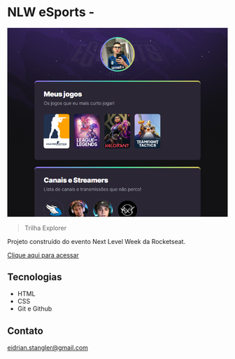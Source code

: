 # NLW eSports - 

![preview](./.github/preview.png)

>Trilha Explorer

Projeto construído do evento Next Level Week da Rocketseat.

[Clique aqui para acessar](https://stangler1301.github.io/nlw)

## Tecnologias  

- HTML
- CSS
- Git e Github

## Contato

eidrian.stangler@gmail.com